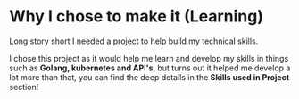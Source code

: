 # Why I chose to make it (Learning)

Long story short I needed a project to help build my technical skills.

I chose this project as it would help me learn and develop my skills in things such as **Golang, kubernetes and API's**, but turns out it helped me develop a lot more than that, you can find the deep details in the **Skills used in Project** section!
